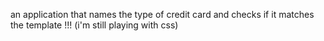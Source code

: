 an application that names the type of credit card and checks if it matches the template !!!
(i'm still playing with css)
